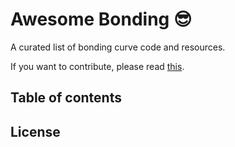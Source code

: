 # Awesome Bonding :sunglasses:

A curated list of bonding curve code and resources.

If you want to contribute, please read [this](CONTRIBUTING.md).

## Table of contents

## License
